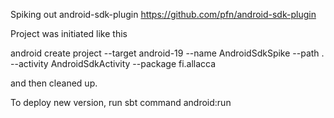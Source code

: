 
Spiking out android-sdk-plugin
https://github.com/pfn/android-sdk-plugin

Project was initiated like this

android create project --target android-19 --name AndroidSdkSpike --path . --activity AndroidSdkActivity --package fi.allacca

and then cleaned up.

To deploy new version, run sbt command android:run

